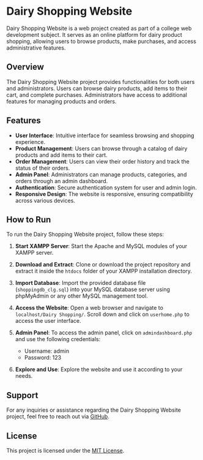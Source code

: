 # Dairy Shopping Website

Dairy Shopping Website is a web project created as part of a college web development subject. It serves as an online platform for dairy product shopping, allowing users to browse products, make purchases, and access administrative features.

## Overview

The Dairy Shopping Website project provides functionalities for both users and administrators. Users can browse dairy products, add items to their cart, and complete purchases. Administrators have access to additional features for managing products and orders.

## Features

- **User Interface**: Intuitive interface for seamless browsing and shopping experience.
- **Product Management**: Users can browse through a catalog of dairy products and add items to their cart.
- **Order Management**: Users can view their order history and track the status of their orders.
- **Admin Panel**: Administrators can manage products, categories, and orders through an admin dashboard.
- **Authentication**: Secure authentication system for user and admin login.
- **Responsive Design**: The website is responsive, ensuring compatibility across various devices.

## How to Run

To run the Dairy Shopping Website project, follow these steps:

1. **Start XAMPP Server**: Start the Apache and MySQL modules of your XAMPP server.

2. **Download and Extract**: Clone or download the project repository and extract it inside the `htdocs` folder of your XAMPP installation directory.

3. **Import Database**: Import the provided database file (`shoppingdb_clg.sql`) into your MySQL database server using phpMyAdmin or any other MySQL management tool.

4. **Access the Website**: Open a web browser and navigate to `localhost/Dairy Shopping/`. Scroll down and click on `userhome.php` to access the user interface.

5. **Admin Panel**: To access the admin panel, click on `admindashboard.php` and use the following credentials:
   - Username: admin
   - Password: 123

6. **Explore and Use**: Explore the website and use it according to your needs.

## Support

For any inquiries or assistance regarding the Dairy Shopping Website project, feel free to reach out via [GitHub](https://github.com/ps8847).

## License

This project is licensed under the [MIT License](LICENSE).
